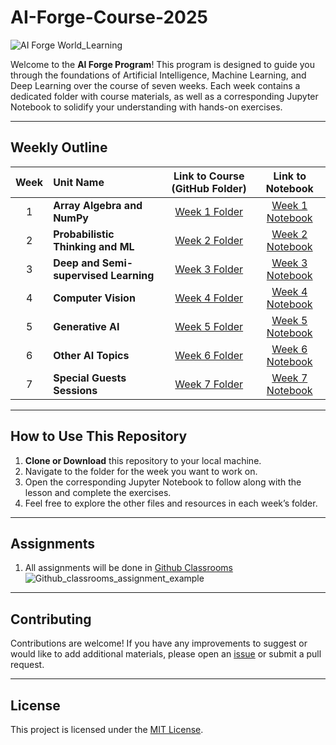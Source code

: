 # AI-Forge-Course-2025

![AI Forge World_Learning](https://www.worldlearning.org/wp-content/themes/worldlearning/assets/images/WL-post-default-image.png)

Welcome to the **AI Forge Program**! This program is designed to guide you through the foundations of Artificial Intelligence, Machine Learning, and Deep Learning over the course of seven weeks. Each week contains a dedicated folder with course materials, as well as a corresponding Jupyter Notebook to solidify your understanding with hands-on exercises.

---

## Weekly Outline

| Week | Unit Name                              | Link to Course (GitHub Folder)                                    | Link to Notebook                                                     |
|:----:|:---------------------------------------|:------------------------------------------------------------------:|:---------------------------------------------------------------------:|
|  1   | **Array Algebra and NumPy**            | [Week 1 Folder](https://github.com/your-repo/AI-Forge/tree/main/Week1) | [Week 1 Notebook](https://github.com/your-repo/AI-Forge/blob/main/Week1/Week1_Notebook.ipynb) |
|  2   | **Probabilistic Thinking and ML**      | [Week 2 Folder](https://github.com/your-repo/AI-Forge/tree/main/Week2) | [Week 2 Notebook](https://github.com/your-repo/AI-Forge/blob/main/Week2/Week2_Notebook.ipynb) |
|  3   | **Deep and Semi-supervised Learning**  | [Week 3 Folder](https://github.com/your-repo/AI-Forge/tree/main/Week3) | [Week 3 Notebook](https://github.com/your-repo/AI-Forge/blob/main/Week3/Week3_Notebook.ipynb) |
|  4   | **Computer Vision**                    | [Week 4 Folder](https://github.com/your-repo/AI-Forge/tree/main/Week4) | [Week 4 Notebook](https://github.com/your-repo/AI-Forge/blob/main/Week4/Week4_Notebook.ipynb) |
|  5   | **Generative AI**                      | [Week 5 Folder](https://github.com/your-repo/AI-Forge/tree/main/Week5) | [Week 5 Notebook](https://github.com/your-repo/AI-Forge/blob/main/Week5/Week5_Notebook.ipynb) |
|  6   | **Other AI Topics**                    | [Week 6 Folder](https://github.com/your-repo/AI-Forge/tree/main/Week6) | [Week 6 Notebook](https://github.com/your-repo/AI-Forge/blob/main/Week6/Week6_Notebook.ipynb) |
|  7   | **Special Guests Sessions**            | [Week 7 Folder](https://github.com/your-repo/AI-Forge/tree/main/Week7) | [Week 7 Notebook](https://github.com/your-repo/AI-Forge/blob/main/Week7/Week7_Notebook.ipynb) |

---

## How to Use This Repository

1. **Clone or Download** this repository to your local machine.
2. Navigate to the folder for the week you want to work on.
3. Open the corresponding Jupyter Notebook to follow along with the lesson and complete the exercises.
4. Feel free to explore the other files and resources in each week’s folder.

---

## Assignments

1. All assignments will be done in [Github Classrooms](https://classroom.github.com/classrooms)
![Github_classrooms_assignment_example](github_classrooms.png)

---

## Contributing

Contributions are welcome! If you have any improvements to suggest or would like to add additional materials, please open an [issue](https://github.com/your-repo/AI-Forge/issues) or submit a pull request.

---

## License

This project is licensed under the [MIT License](LICENSE.md).


